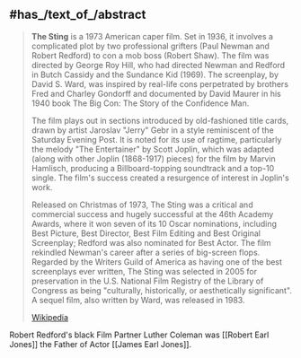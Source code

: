 ﻿---
aliases:
- "Der Clou"
---

## #has_/text_of_/abstract 

> **The Sting** is a 1973 American caper film. 
> Set in 1936, it involves a complicated plot by two professional grifters (Paul Newman and Robert Redford) 
> to con a mob boss (Robert Shaw). 
> The film was directed by George Roy Hill, 
> who had directed Newman and Redford in Butch Cassidy and the Sundance Kid (1969). 
> The screenplay, by David S. Ward, was inspired by real-life cons 
> perpetrated by brothers Fred and Charley Gondorff 
> and documented by David Maurer in his 1940 book The Big Con: The Story of the Confidence Man.
>
> The film plays out in sections introduced by old-fashioned title cards, 
> drawn by artist Jaroslav "Jerry" Gebr in a style reminiscent of the Saturday Evening Post. 
> It is noted for its use of ragtime, particularly the melody "The Entertainer" by Scott Joplin, 
> which was adapted (along with other Joplin (1868-1917) pieces) for the film by Marvin Hamlisch, 
> producing a Billboard-topping soundtrack and a top-10 single. 
> The film's success created a resurgence of interest in Joplin's work.
>
> Released on Christmas of 1973, The Sting was a critical and commercial success 
> and hugely successful at the 46th Academy Awards, where it won seven of its 10 Oscar nominations, 
> including Best Picture, Best Director, Best Film Editing and Best Original Screenplay; 
> Redford was also nominated for Best Actor. 
> The film rekindled Newman's career after a series of big-screen flops. 
> Regarded by the Writers Guild of America as having one of the best screenplays ever written, 
> The Sting was selected in 2005 for preservation in the U.S. National Film Registry 
> of the Library of Congress as being "culturally, historically, or aesthetically significant".  
> A sequel film, also written by Ward, was released in 1983.
>
> [Wikipedia](https://en.wikipedia.org/wiki/The%20Sting) 


Robert Redford's black Film Partner Luther Coleman was [[Robert Earl Jones]] 
the Father of Actor [[James Earl Jones]]. 

